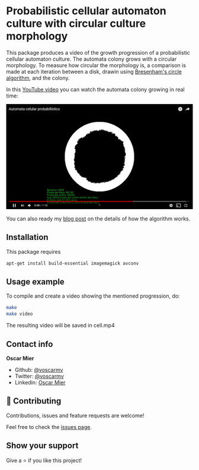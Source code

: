 # Probabilistic cellular automaton culture with circular culture morphology

This package produces a video of the growth progression of a probabilistic cellular automaton culture.
The automata colony grows with a circular morphology. To measure how circular the morphology
is, a comparison is made at each iteration between a disk, drawin using [Bresenham's circle algorithm](https://en.wikipedia.org/wiki/Midpoint_circle_algorithm),
and the colony.

In this [YouTube video](https://www.youtube.com/watch?v=46WZUcRUPEI) you can watch the automata colony growing in real time:

[![](header.png)](https://www.youtube.com/watch?v=46WZUcRUPEI)

You can also ready my [blog post](http://cienciadesatada.blogspot.com/2015/06/dibujando-circulos-aproximados-con-un.html) on the details of how the algorithm works.


## Installation

This package requires

```sh
apt-get install build-essential imagemagick avconv
```

## Usage example

To compile and create a video showing the mentioned progression, do:

```sh
make
make video
```

The resulting video will be saved in cell.mp4

## Contact info

**Oscar Mier**
- Github: [@voscarmv](https://github.com/voscarmv)
- Twitter: [@voscarmv](https://twitter.com/voscarmv)
- Linkedin: [Oscar Mier](https://www.linkedin.com/in/oscar-mier-072984196/) 

## 🤝 Contributing

Contributions, issues and feature requests are welcome!

Feel free to check the [issues page](../../issues/).

## Show your support

Give a ⭐️ if you like this project!
